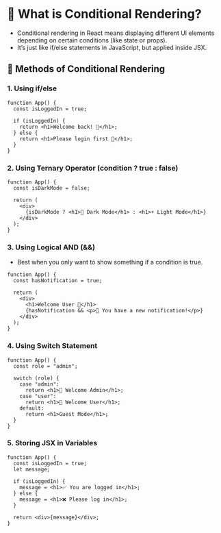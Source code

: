 # 🔹 What is Conditional Rendering?

- Conditional rendering in React means displaying different UI elements depending on certain conditions (like state or props).
- It’s just like if/else statements in JavaScript, but applied inside JSX.

## 🔹 Methods of Conditional Rendering

### 1. Using if/else
```
function App() {
  const isLoggedIn = true;

  if (isLoggedIn) {
    return <h1>Welcome back! 🎉</h1>;
  } else {
    return <h1>Please login first 🔑</h1>;
  }
}
```
### 2. Using Ternary Operator (condition ? true : false)
```
function App() {
  const isDarkMode = false;

  return (
    <div>
      {isDarkMode ? <h1>🌙 Dark Mode</h1> : <h1>☀️ Light Mode</h1>}
    </div>
  );
}
```
### 3. Using Logical AND (&&)
- Best when you only want to show something if a condition is true.
```
function App() {
  const hasNotification = true;

  return (
    <div>
      <h1>Welcome User 👋</h1>
      {hasNotification && <p>🔔 You have a new notification!</p>}
    </div>
  );
}
```
### 4. Using Switch Statement
```
function App() {
  const role = "admin";

  switch (role) {
    case "admin":
      return <h1>👑 Welcome Admin</h1>;
    case "user":
      return <h1>🙋 Welcome User</h1>;
    default:
      return <h1>Guest Mode</h1>;
  }
}
```
### 5. Storing JSX in Variables
```
function App() {
  const isLoggedIn = true;
  let message;

  if (isLoggedIn) {
    message = <h1>✅ You are logged in</h1>;
  } else {
    message = <h1>❌ Please log in</h1>;
  }

  return <div>{message}</div>;
}
```
